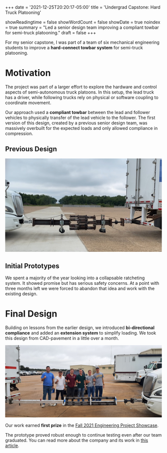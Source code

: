 +++
date = '2021-12-25T20:20:17-05:00'
title = 'Undergrad Capstone: Hard Truck Platooning'

showReadingtime = false
showWordCount = false
showDate = true
noindex = true
summary = "Led a senior design team improving a compliant towbar for semi-truck platooning."
draft = false
+++

For my senior capstone, I was part of a team of six mechanical engineering students to improve a **hard-connect towbar system** for semi-truck platooning. 

# Motivation
The project was part of a larger effort to explore the hardware and control aspects of semi-autonomous truck platoons. In this setup, the lead truck has a driver, while following trucks rely on physical or software coupling to coordinate movement.  

Our approach used a **compliant towbar** between the lead and follower vehicles to physically transfer of the lead vehicle to the follower. The first version of this design, created by a previous senior design team, was massively overbuilt for the expected loads and only allowed compliance in compression.  

## Previous Design
![The Old Design](IMG_9317.jpg)

## Initial Prototypes
We spent a majority of the year looking into a collapsable ratcheting system. It  showed promise but has serious safety concerns. At a point with three months left we were forced to abandon that idea and work with the existing design. 

# Final Design
Building on lessons from the earlier design, we introduced **bi-directional compliance** and added an **extension system** to simplify loading. We took this design from CAD-pavement in a little over a month. 

![Our New Design](20211203_094436.jpg)

Our work earned **first prize** in the [Fall 2021 Engineering Project Showcase](https://engineering.tamu.edu/news/2022/01/student-projects-honored-at-2021-fall-project-showcase-awards-ceremony.html).  

The prototype proved robust enough to continue testing even after our team graduated. You can read more about the company and its work in [this article](https://insitebrazosvalley.com/community/business/nurturing-new-technology-new-ideas-bring-an-influx-of-econom/).  
